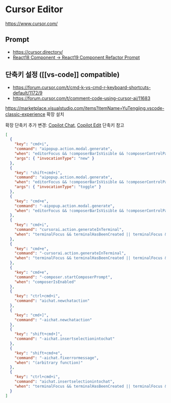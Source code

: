 # Cursor Editor

<https://www.cursor.com/>

## Prompt

- <https://cursor.directory/>
- [React18 Component -> React19 Component Refactor Prompt](https://gist.github.com/ellemedit/46cb6ac6a8c65aa69e010b1c88f406c3)

## 단축키 설정 ([[vs-code]] compatible)

- <https://forum.cursor.com/t/cmd-k-vs-cmd-r-keyboard-shortcuts-default/1172/9>
- <https://forum.cursor.com/t/comment-code-using-cursor-ai/11683>

<https://marketplace.visualstudio.com/items?itemName=YuTengjing.vscode-classic-experience> 확장 설치

확장 단축키 추가 변경: [Copilot Chat](https://code.visualstudio.com/docs/copilot/copilot-chat), [Copilot Edit](https://code.visualstudio.com/docs/copilot/copilot-edits) 단축키 참고

```json
[
  {
    "key": "cmd+i",
    "command": "aipopup.action.modal.generate",
    "when": "editorFocus && !composerBarIsVisible && !composerControlPanelIsVisible",
    "args": { "invocationType": "new" }
  },
  {
    "key": "shift+cmd+i",
    "command": "aipopup.action.modal.generate",
    "when": "editorFocus && !composerBarIsVisible && !composerControlPanelIsVisible",
    "args": { "invocationType": "toggle" }
  },
  {
    "key": "cmd+e",
    "command": "-aipopup.action.modal.generate",
    "when": "editorFocus && !composerBarIsVisible && !composerControlPanelIsVisible"
  },
  {
    "key": "cmd+i",
    "command": "cursorai.action.generateInTerminal",
    "when": "terminalFocus && terminalHasBeenCreated || terminalFocus && terminalProcessSupported || terminalFocus && terminalHasBeenCreated && terminalProcessSupported"
  },
  {
    "key": "cmd+e",
    "command": "-cursorai.action.generateInTerminal",
    "when": "terminalFocus && terminalHasBeenCreated || terminalFocus && terminalProcessSupported || terminalFocus && terminalHasBeenCreated && terminalProcessSupported"
  },
  {
    "key": "cmd+e",
    "command": "-composer.startComposerPrompt",
    "when": "composerIsEnabled"
  },
  {
    "key": "ctrl+cmd+i",
    "command": "aichat.newchataction"
  },
  {
    "key": "cmd+]",
    "command": "-aichat.newchataction"
  },
  {
    "key": "shift+cmd+]",
    "command": "-aichat.insertselectionintochat"
  },
  {
    "key": "shift+cmd+e",
    "command": "-aichat.fixerrormessage",
    "when": "(arbitrary function)"
  },
  {
    "key": "ctrl+cmd+i",
    "command": "aichat.insertselectionintochat",
    "when": "terminalFocus && terminalHasBeenCreated || terminalFocus && terminalProcessSupported || terminalFocus && terminalHasBeenCreated && terminalProcessSupported"
  }
]
```
